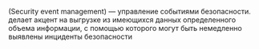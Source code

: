 (Security event management) — управление событиями безопасности. делает акцент на выгрузке из имеющихся данных определенного объема информации, с помощью которого могут быть немедленно выявлены инциденты безопасности